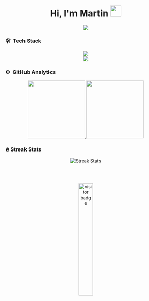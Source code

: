 <h1 align="center">Hi, I'm Martin <img src="https://media.giphy.com/media/TEnXkcsHrP4YedChhA/giphy.gif" width="35"></h1>

<p align="center">
  <a href="https://github.com/DenverCoder1/readme-typing-svg">
    <img src="https://readme-typing-svg.herokuapp.com?lines=Software+Engineer;Java+Backend+Engineer;Mobile%20|%20Frontend%20|%20Backend;%20Coding%20|%20Self-taught%20|%20Engineering%20|%20Design&center=true&width=507&height=50">
  </a>
</p>

### 🛠 &nbsp;Tech Stack
<p align="center">
  <img src="https://skillicons.dev/icons?i=java,cs,dotnet,typescript,docker,spring,angular,flutter,mysql" /><br>
  <img src="https://skillicons.dev/icons?i=vscode,github,git,gitlab,python,flask" />
</p>

### ⚙️ &nbsp;GitHub Analytics
<p align="center">
  <a href="https://github.com/MartinCantillo">
    <img height="180em" src="https://github-readme-stats-eight-theta.vercel.app/api?username=MartinCantillo&show_icons=true&theme=algolia&include_all_commits=true&count_private=true"/>
    <img height="180em" src="https://github-readme-stats-eight-theta.vercel.app/api/top-langs/?username=MartinCantillo&layout=compact&langs_count=12&theme=algolia&include_all_commits=true&count_private=true"/>
  </a>
</p>

### 🔥 Streak Stats
<p align="center">
  <img src="https://github-readme-streak-stats.herokuapp.com/?user=MartinCantillo&theme=tokyonight" alt="Streak Stats" />
</p>

<br>
<br>

<p align="center"><img src="https://profile-counter.glitch.me/%7BMartinCantillo%7D/count.svg" alt="visitor badge" width="30%"></p>
